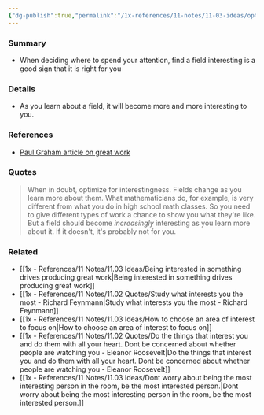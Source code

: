 ```yaml
---
{"dg-publish":true,"permalink":"/1x-references/11-notes/11-03-ideas/optimize-for-interestingness/","title":"Optimize for interestingness","created":"2024-07-29T20:16:39.008+03:00","updated":"2024-07-29T20:19:12.630+03:00"}
---
```



### Summary
- When deciding where to spend your attention, find a field interesting is a good sign that it is right for you

### Details
- As you learn about a field, it will become more and more interesting to you.

### References
- [Paul Graham article on great work](https://www.paulgraham.com/greatwork.html)

### Quotes
> When in doubt, optimize for interestingness. Fields change as you learn more about them. What mathematicians do, for example, is very different from what you do in high school math classes. So you need to give different types of work a chance to show you what they're like. But a field should become _increasingly_ interesting as you learn more about it. If it doesn't, it's probably not for you. 


### Related
- [[1x - References/11 Notes/11.03 Ideas/Being interested in something drives producing great work\|Being interested in something drives producing great work]]
- [[1x - References/11 Notes/11.02 Quotes/Study what interests you the most - Richard Feynmann\|Study what interests you the most - Richard Feynmann]]
- [[1x - References/11 Notes/11.03 Ideas/How to choose an area of interest to focus on\|How to choose an area of interest to focus on]]
- [[1x - References/11 Notes/11.02 Quotes/Do the things that interest you and do them with all your heart. Dont be concerned about whether people are watching you - Eleanor Roosevelt\|Do the things that interest you and do them with all your heart. Dont be concerned about whether people are watching you - Eleanor Roosevelt]]
- [[1x - References/11 Notes/11.03 Ideas/Dont worry about being the most interesting person in the room, be the most interested person.\|Dont worry about being the most interesting person in the room, be the most interested person.]]